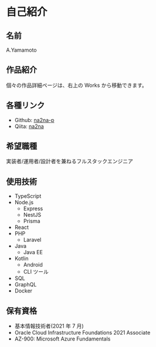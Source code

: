 # 自己紹介

## 名前

A.Yamamoto

## 作品紹介

個々の作品詳細ページは、右上の Works から移動できます。

## 各種リンク

- Github: [na2na-p](https://github.com/na2na-p)
- Qiita: [na2na](https://qiita.com/na2na)

## 希望職種

実装者/運用者/設計者を兼ねるフルスタックエンジニア

## 使用技術

- TypeScript
- Node.js
  - Express
  - NestJS
  - Prisma
- React
- PHP
  - Laravel
- Java
  - Java EE
- Kotlin
  - Android
  - CLI ツール
- SQL
- GraphQL
- Docker

## 保有資格

- 基本情報技術者(2021 年 7 月)
- Oracle Cloud Infrastructure Foundations 2021 Associate
- AZ-900: Microsoft Azure Fundamentals
